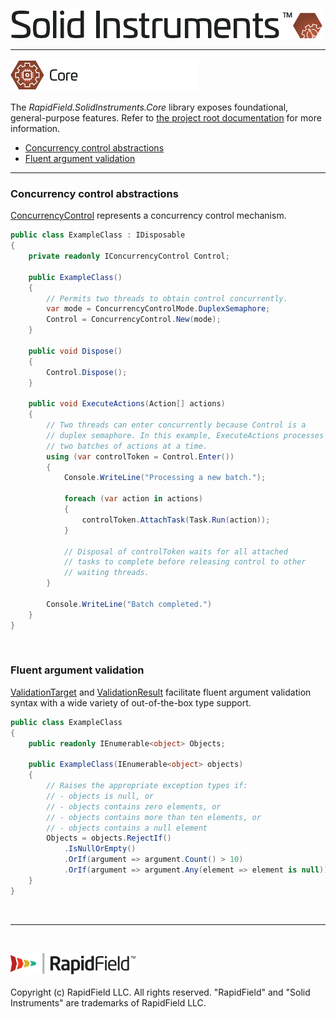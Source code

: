 <!--
Copyright (c) RapidField LLC. Licensed under the MIT License. See LICENSE.txt in the project root for license information.
-->

![Solid Instruments logo](../../SolidInstruments.Logo.Color.Transparent.500w.png)
- - -

![Core label](Label.Core.300w.png)

The *RapidField.SolidInstruments.Core* library exposes foundational, general-purpose features. Refer to [the project root documentation](../../README.md) for more information.

- [Concurrency control abstractions](#concurrency-control-abstractions)
- [Fluent argument validation](#fluent-argument-validation)

- - -

### Concurrency control abstractions

[ConcurrencyControl](./Concurrency/ConcurrencyControl.cs) represents a concurrency control mechanism.

```csharp
public class ExampleClass : IDisposable
{
    private readonly IConcurrencyControl Control;

    public ExampleClass()
    {
        // Permits two threads to obtain control concurrently.
        var mode = ConcurrencyControlMode.DuplexSemaphore;
        Control = ConcurrencyControl.New(mode);
    }

    public void Dispose()
    {
        Control.Dispose();
    }

    public void ExecuteActions(Action[] actions)
    {
        // Two threads can enter concurrently because Control is a
        // duplex semaphore. In this example, ExecuteActions processes
        // two batches of actions at a time.
        using (var controlToken = Control.Enter())
        {
            Console.WriteLine("Processing a new batch.");

            foreach (var action in actions)
            {
                controlToken.AttachTask(Task.Run(action));
            }

            // Disposal of controlToken waits for all attached
            // tasks to complete before releasing control to other
            // waiting threads.
        }

        Console.WriteLine("Batch completed.")
    }
}
```
<br/>

### Fluent argument validation

[ValidationTarget](ArgumentValidation/ValidationTarget.cs) and [ValidationResult](ArgumentValidation/ValidationResult.cs) facilitate fluent argument validation syntax with a wide variety of out-of-the-box type support.

```csharp
public class ExampleClass
{
    public readonly IEnumerable<object> Objects;

    public ExampleClass(IEnumerable<object> objects)
    {
        // Raises the appropriate exception types if:
        // - objects is null, or
        // - objects contains zero elements, or
        // - objects contains more than ten elements, or
        // - objects contains a null element
        Objects = objects.RejectIf()
            .IsNullOrEmpty()
            .OrIf(argument => argument.Count() > 10)
            .OrIf(argument => argument.Any(element => element is null));
    }
}
```
<br/>

- - -
<br />

![RapidField logo](../../RapidField.Logo.Color.Black.Transparent.200w.png)
<br /><br />
Copyright (c) RapidField LLC. All rights reserved. "RapidField" and "Solid Instruments" are trademarks of RapidField LLC.